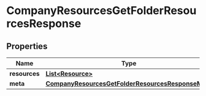 

# CompanyResourcesGetFolderResourcesResponse


## Properties

| Name | Type | Description | Notes |
|------------ | ------------- | ------------- | -------------|
|**resources** | [**List&lt;Resource&gt;**](Resource.md) |  |  [optional] |
|**meta** | [**CompanyResourcesGetFolderResourcesResponseMeta**](CompanyResourcesGetFolderResourcesResponseMeta.md) |  |  [optional] |




